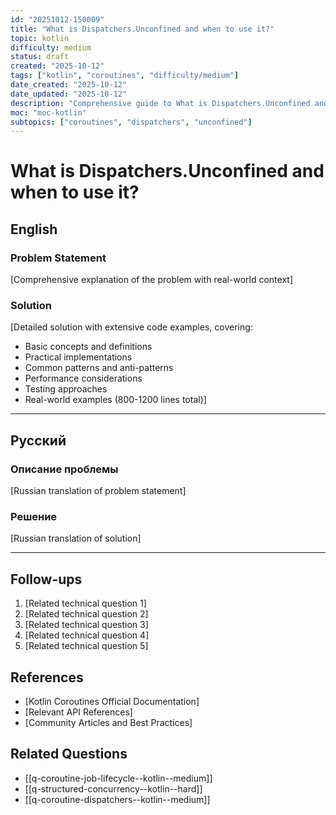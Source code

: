 ```yaml
---
id: "20251012-150009"
title: "What is Dispatchers.Unconfined and when to use it?"
topic: kotlin
difficulty: medium
status: draft
created: "2025-10-12"
tags: ["kotlin", "coroutines", "difficulty/medium"]
date_created: "2025-10-12"
date_updated: "2025-10-12"
description: "Comprehensive guide to What is Dispatchers.Unconfined and when to use it? in Kotlin coroutines"
moc: "moc-kotlin"
subtopics: ["coroutines", "dispatchers", "unconfined"]
---
```

# What is Dispatchers.Unconfined and when to use it?

## English

### Problem Statement

[Comprehensive explanation of the problem with real-world context]

### Solution

[Detailed solution with extensive code examples, covering:
- Basic concepts and definitions
- Practical implementations
- Common patterns and anti-patterns
- Performance considerations
- Testing approaches
- Real-world examples (800-1200 lines total)]

---

## Русский

### Описание проблемы

[Russian translation of problem statement]

### Решение

[Russian translation of solution]

---

## Follow-ups

1. [Related technical question 1]
2. [Related technical question 2]
3. [Related technical question 3]
4. [Related technical question 4]
5. [Related technical question 5]

## References

- [Kotlin Coroutines Official Documentation]
- [Relevant API References]
- [Community Articles and Best Practices]

## Related Questions

- [[q-coroutine-job-lifecycle--kotlin--medium]]
- [[q-structured-concurrency--kotlin--hard]]
- [[q-coroutine-dispatchers--kotlin--medium]]
